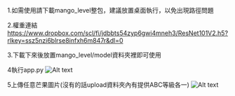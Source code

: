 1.如需使用請下載mango_level整包，建議放置桌面執行，以免出現路徑問題

2.權重連結
https://www.dropbox.com/scl/fi/jdbbts54zyp6gwi4mneh3/ResNet101V2.h5?rlkey=ssz5nzi6blrse8infxh6m847r&dl=0

3.下載下來後放置mango_level/model資料夾裡即可使用

4執行app.py
![Alt text](image.png)

5上傳任意芒果圖片(沒有的話upload資料夾內有提供ABC等級各一)
![Alt text](image-1.png)
